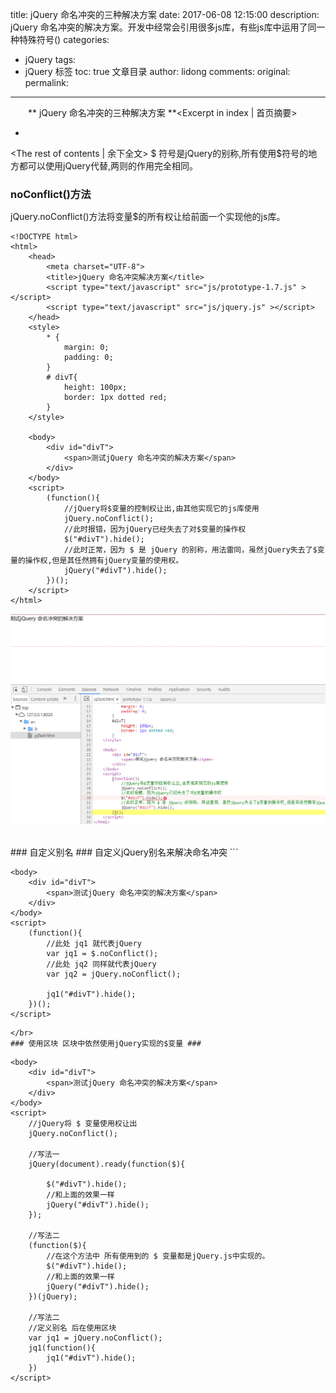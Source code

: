 title: jQuery 命名冲突的三种解决方案
date: 2017-06-08 12:15:00
description: jQuery 命名冲突的解决方案。开发中经常会引用很多js库，有些js库中运用了同一种特殊符号()
categories:
- jQuery
tags:
- jQuery 标签
toc: true 文章目录
author: lidong
comments:
original:
permalink:
---
　　** jQuery 命名冲突的三种解决方案 **<Excerpt in index | 首页摘要>
+ <!-- more -->
<The rest of contents | 余下全文>
$ 符号是jQuery的别称,所有使用$符号的地方都可以使用jQuery代替,两则的作用完全相同。
### noConflict()方法 ###
jQuery.noConflict()方法将变量$的所有权让给前面一个实现他的js库。
```
<!DOCTYPE html>
<html>
	<head>
		<meta charset="UTF-8">
		<title>jQuery 命名冲突解决方案</title>
		<script type="text/javascript" src="js/prototype-1.7.js" ></script>
		<script type="text/javascript" src="js/jquery.js" ></script>
	</head>
	<style>
		* {
			margin: 0;
			padding: 0;
		}
		# divT{
			height: 100px;
			border: 1px dotted red;
		}
	</style>

	<body>
		<div id="divT">
			<span>测试jQuery 命名冲突的解决方案</span>
		</div>
	</body>
	<script>
		(function(){
			//jQuery将$变量的控制权让出,由其他实现它的js库使用
			jQuery.noConflict();
			//此时报错，因为jQuery已经失去了对$变量的操作权
			$("#divT").hide();
			//此时正常，因为 $ 是 jQuery 的别称，用法雷同，虽然jQuery失去了$变量的操作权,但是其任然拥有jQuery变量的使用权。
			jQuery("#divT").hide();
		})();
	</script>
</html>

```
![效果图](/img/2017060801.png)

</br>
### 自定义别名 ###
自定义jQuery别名来解决命名冲突
```
<!DOCTYPE html>
<html>
	<head>
		<meta charset="UTF-8">
		<title>jQuery 命名冲突解决方案</title>
		<script type="text/javascript" src="js/prototype-1.7.js" ></script>
		<script type="text/javascript" src="js/jquery.js" ></script>
	</head>
	<style>
		* {
			margin: 0;
			padding: 0;
		}
		#divT{
			height: 100px;
			border: 1px dotted red;
		}
	</style>

	<body>
		<div id="divT">
			<span>测试jQuery 命名冲突的解决方案</span>
		</div>
	</body>
	<script>
		(function(){
			//此处 jq1 就代表jQuery
			var jq1 = $.noConflict();
			//此处 jq2 同样就代表jQuery
			var jq2 = jQuery.noConflict();

			jq1("#divT").hide();
		})();
	</script>
</html>

```
</br>
### 使用区块 区块中依然使用jQuery实现的$变量 ###
```
<!DOCTYPE html>
<html>
	<head>
		<meta charset="UTF-8">
		<title>jQuery 命名冲突解决方案</title>
		<script type="text/javascript" src="js/prototype-1.7.js" ></script>
		<script type="text/javascript" src="js/jquery.js" ></script>
	</head>
	<style>
		* {
			margin: 0;
			padding: 0;
		}
		#divT{
			height: 100px;
			border: 1px dotted red;
		}
	</style>

	<body>
		<div id="divT">
			<span>测试jQuery 命名冲突的解决方案</span>
		</div>
	</body>
	<script>
		//jQuery将 $ 变量使用权让出
		jQuery.noConflict();

		//写法一
		jQuery(document).ready(function($){

			$("#divT").hide();
			//和上面的效果一样
			jQuery("#divT").hide();
		});

		//写法二
		(function($){
			//在这个方法中 所有使用到的 $ 变量都是jQuery.js中实现的。
			$("#divT").hide();
			//和上面的效果一样
			jQuery("#divT").hide();
		})(jQuery);

		//写法二
		//定义别名 后在使用区块
		var jq1 = jQuery.noConflict();
		jq1(function(){
			jq1("#divT").hide();
		})
	</script>
</html>

```
